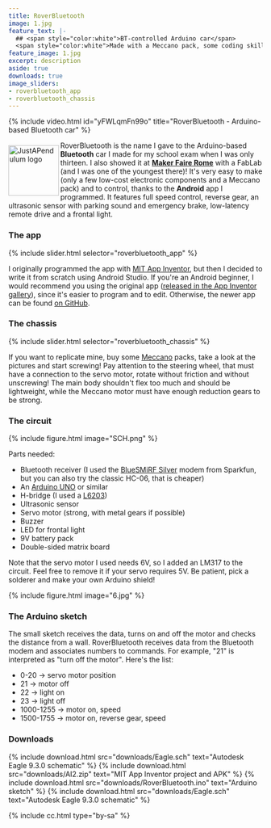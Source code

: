 ```yaml
---
title: RoverBluetooth
image: 1.jpg
feature_text: |-
  ## <span style="color:white">BT-controlled Arduino car</span>
  <span style="color:white">Made with a Meccano pack, some coding skills and passion</span>
feature_image: 1.jpg
excerpt: description
aside: true
downloads: true
image_sliders:
- roverbluetooth_app
- roverbluetooth_chassis
---
```


{% include video.html id="yFWLqmFn99o" title="RoverBluetooth - Arduino-based Bluetooth car" %}

<img align="left" width="100" src="logo.png" style="position: relative; top: 8px; margin-bottom: 8px;" alt="JustAPendulum logo"> RoverBluetooth is the name I gave to the Arduino-based **Bluetooth** car I made for my school exam when I was only thirteen. I also showed it at **[Maker Faire Rome](http://www.makerfairerome.eu/)** with a FabLab (and I was one of the youngest there)! It's very easy to make (only a few low-cost electronic components and a Meccano pack) and to control, thanks to the **Android** app I programmed. It features full speed control, reverse gear, an ultrasonic sensor with parking sound and emergency brake, low-latency remote drive and a frontal light.

### The app

{% include slider.html selector="roverbluetooth_app" %}

I originally programmed the app with [MIT App Inventor](http://ai2.appinventor.mit.edu/), but then I decided to write it from scratch using Android Studio. If you're an Android beginner, I would recommend you using the original app ([released in the App Inventor gallery](http://ai2.appinventor.mit.edu/?galleryId=6532138936041472)), since it's easier to program and to edit. Otherwise, the newer app can be found [on GitHub](https://github.com/marcocipriani01/RoverBluetooth).

### The chassis

{% include slider.html selector="roverbluetooth_chassis" %}

If you want to replicate mine, buy some [Meccano](http://meccano.com) packs, take a look at the pictures and start screwing! Pay attention to the steering wheel, that must have a connection to the servo motor, rotate without friction and without unscrewing! The main body shouldn't flex too much and should be lightweight, while the Meccano motor must have enough reduction gears to be strong.

### The circuit

{% include figure.html image="SCH.png" %}

Parts needed:
- Bluetooth receiver (I used the [BlueSMiRF Silver](https://www.sparkfun.com/products/12577) modem from Sparkfun, but you can also try the classic HC-06, that is cheaper)
- An [Arduino UNO](https://www.arduino.cc/en/Main/ArduinoBoardUno) or similar
- H-bridge (I used a [L6203](http://www.st.com/st-web-ui/static/active/en/resource/technical/document/datasheet/CD00000089.pdf))
- Ultrasonic sensor
- Servo motor (strong, with metal gears if possible)
- Buzzer
- LED for frontal light
- 9V battery pack
- Double-sided matrix board

Note that the servo motor I used needs 6V, so I added an LM317 to the circuit. Feel free to remove it if your servo requires 5V. Be patient, pick a solderer and make your own Arduino shield!

{% include figure.html image="6.jpg" %}

### The Arduino sketch

The small sketch receives the data, turns on and off the motor and checks the distance from a wall. RoverBluetooth receives data from the Bluetooth modem and associates numbers to commands. For example, "21" is interpreted as "turn off the motor". Here's the list:
- 0-20 → servo motor position
- 21 → motor off
- 22 → light on
- 23 → light off
- 1000-1255 → motor on, speed
- 1500-1755 → motor on, reverse gear, speed

### Downloads

{% include download.html src="downloads/Eagle.sch" text="Autodesk Eagle 9.3.0 schematic" %}
{% include download.html src="downloads/AI2.zip" text="MIT App Inventor project and APK" %}
{% include download.html src="downloads/RoverBluetooth.ino" text="Arduino sketch" %}
{% include download.html src="downloads/Eagle.sch" text="Autodesk Eagle 9.3.0 schematic" %}

{% include cc.html type="by-sa" %}